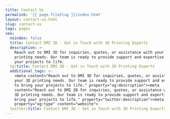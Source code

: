 ```yaml
---
title: Contact Us
permalink: '{{ page.fileSlug }}/index.html'
layout: contact-us.html
slug: contact-us
tags: pages
seo:
  noindex: false
  title: Contact DMI 3D - Get in Touch with 3D Printing Experts
  description: >-
    Reach out to DMI 3D for inquiries, quotes, or assistance with your 3D
    printing needs. Our team is ready to provide support and expertise to bring
    your projects to life.
  og:title: Contact DMI 3D - Get in Touch with 3D Printing Experts
  additional_tags: >-
    <meta content="Reach out to DMI 3D for inquiries, quotes, or assistance with
    your 3D printing needs. Our team is ready to provide support and expertise
    to bring your projects to life." property="og:description"><meta
    content="Reach out to DMI 3D for inquiries, quotes, or assistance with your
    3D printing needs. Our team is ready to provide support and expertise to
    bring your projects to life." property="twitter:description"><meta
    property="og:type" content="website">
  twitter:title: Contact DMI 3D - Get in Touch with 3D Printing Experts
---
```



